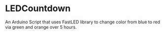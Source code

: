 # LEDCountdown
An Arduino Script that uses FastLED library to change color from blue to red via green and orange over 5 hours.
